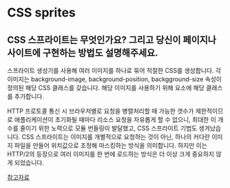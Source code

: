 # CSS sprites
## CSS 스프라이트는 무엇인가요? 그리고 당신이 페이지나 사이트에 구현하는 방법도 설명해주세요.

스프라이트 생성기를 사용해 여러 이미지를 하나로 묶어 적절한 CSS를 생성합니다. 각 이미지는 background-image, background-position, backgground-size 속성이 정의된 해당 CSS 클래스를 갖습니다. 
해당 이미지를 사용하기 위해 요소에 해당 클래스를 추가합니다. 

HTTP 프로토콜 통신 시 브라우저별로 요청을 병렬처리할 때 가능한 갯수가 제한적이므로 애플리케이션이 초기화될 때마다 리소스 요청을 자유롭게 할 수 없으니, 최대한 이 개수를 줄이기 위한 노력으로 모듈 번들링이 발달했고, CSS 스프라이트 기법도 생겨났습니다. 
CSS 스프라이트는 이미지를 개별적으로 요청하는 것이 아닌, 하나의 커다란 이미지 파일을 만들어 위치값으로 조정해 마스킹하는 방식을 의미합니다. 하지만 이는 HTTP/2의 등장으로 여러 이미지를 한 번에 로드하는 방식은 더 이상 크게 중요하지 않게 되었습니다. 


[참고자료](https://uiyoji-journal.tistory.com/25?category=901308)